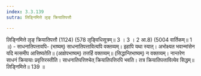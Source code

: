 ```yaml
---
index: 3.3.139
sutra: लिङ्निमित्ते लृङ् क्रियातिपत्तौ

---
```

 लिङि्नमित्ते लृङ् क्रियातिपत्तौ (1124) (578 लृङ्विधिसूत्रम्॥ 3 । 3 । 2 आ.8) (5004 वार्तिकम्॥ 1 ॥) - साधनातिपत्तावपि- (भाष्यम्) साधनातिपत्तावित्यपि वक्तव्यम्। इहापि यथा स्यात्। अभोक्ष्यत भवान्मांसेन यदि मत्समीप आसिष्यतेति॥ (आक्षेपभाष्यम्) तत्तर्हि वक्तव्यम्॥ (सिद्धान्तिभाष्यम्) न वक्तव्यम्। नान्तरेण साधनं क्रियायाः प्रवृत्तिरस्तीति। साधनातिपत्तिश्चेत् क्रियातिपत्तिरपि भवति। तत्र क्रियातिपत्तावित्येव सिद्धम्॥ लिङि्नमित्ते॥ 139 ॥ 